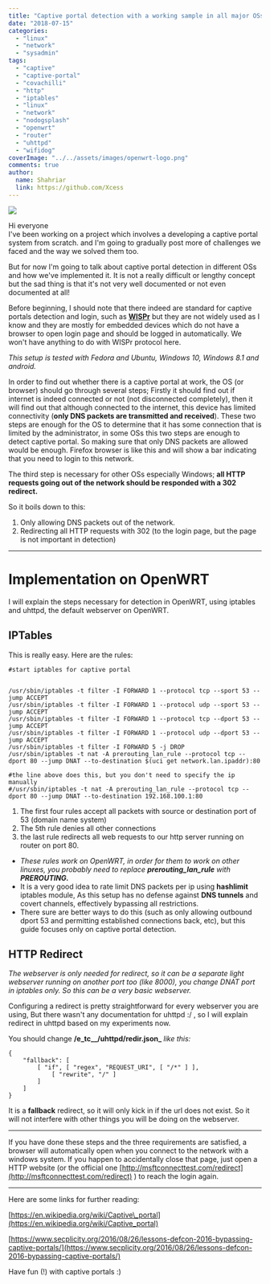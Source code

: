 ```yaml
---
title: "Captive portal detection with a working sample in all major OSs!"
date: "2018-07-15"
categories: 
  - "linux"
  - "network"
  - "sysadmin"
tags: 
  - "captive"
  - "captive-portal"
  - "covachilli"
  - "http"
  - "iptables"
  - "linux"
  - "network"
  - "nodogsplash"
  - "openwrt"
  - "router"
  - "uhttpd"
  - "wifidog"
coverImage: "../../assets/images/openwrt-logo.png"
comments: true
author:
  name: Shahriar
  link: https://github.com/Xcess
---
```


![](../../assets/images/openwrt-logo.png)

Hi everyone  
I've been working on a project which involves a developing a captive portal system from scratch. and I'm going to gradually post more of challenges we faced and the way we solved them too.

But for now I'm going to talk about captive portal detection in different OSs and how we've implemented it. It is not a really difficult or lengthy concept but the sad thing is that it's not very well documented or not even documented at all!

Before beginning, I should note that there indeed are standard for captive portals detection and login, such as [**WISPr**](https://en.wikipedia.org/wiki/WISPr) but they are not widely used as I know and they are mostly for embedded devices which do not have a browser to open login page and should be logged in automatically. We won't have anything to do with WISPr protocol here.

_This setup is tested with Fedora and Ubuntu, Windows 10, Windows 8.1 and android._

In order to find out whether there is a captive portal at work, the OS (or browser) should go through several steps; Firstly it should find out if internet is indeed connected or not (not disconnected completely), then it will find out that although connected to the internet, this device has limited connectivity (**only DNS packets are transmitted and received**). These two steps are enough for the OS to determine that it has some connection that is limited by the administrator, in some OSs this two steps are enough to detect captive portal. So making sure that only DNS packets are allowed would be enough. Firefox browser is like this and will show a bar indicating that you need to login to this network.

The third step is necessary for other OSs especially Windows; **all HTTP requests going out of the network should be responded with a 302 redirect.**

So it boils down to this:

1. Only allowing DNS packets out of the network.
2. Redirecting all HTTP requests with 302 (to the login page, but the page is not important in detection)

* * *

# Implementation on OpenWRT

I will explain the steps necessary for detection in OpenWRT, using iptables and uhttpd, the default webserver on OpenWRT.

## IPTables

This is really easy. Here are the rules:

```
#start iptables for captive portal


/usr/sbin/iptables -t filter -I FORWARD 1 --protocol tcp --sport 53 --jump ACCEPT
/usr/sbin/iptables -t filter -I FORWARD 1 --protocol udp --sport 53 --jump ACCEPT
/usr/sbin/iptables -t filter -I FORWARD 1 --protocol tcp --dport 53 --jump ACCEPT
/usr/sbin/iptables -t filter -I FORWARD 1 --protocol udp --dport 53 --jump ACCEPT
/usr/sbin/iptables -t filter -I FORWARD 5 -j DROP
/usr/sbin/iptables -t nat -A prerouting_lan_rule --protocol tcp --dport 80 --jump DNAT --to-destination $(uci get network.lan.ipaddr):80

#the line above does this, but you don't need to specify the ip manually
#/usr/sbin/iptables -t nat -A prerouting_lan_rule --protocol tcp --dport 80 --jump DNAT --to-destination 192.168.100.1:80
```

1. The first four rules accept all packets with source or destination port of 53 (domain name system)
2. The 5th rule denies all other connections
3. the last rule redirects all web requests to our http server running on router on port 80.

- _These rules work on OpenWRT, in order for them to work on other linuxes, you probably need to replace **prerouting\_lan\_rule** with **PREROUTING.**_
- It is a very good idea to rate limit DNS packets per ip using **hashlimit** iptables module, As this setup has no defense against **DNS tunnels** and covert channels, effectively bypassing all restrictions.
- There sure are better ways to do this (such as only allowing outbound dport 53 and permitting established connections back, etc), but this guide focuses only on captive portal detection.

## HTTP Redirect

_The webserver is only needed for redirect, so it can be a separate light webserver running on another port too (like 8000), you change DNAT port in iptables only. So this can be a very basic webserver._

Configuring a redirect is pretty straightforward for every webserver you are using, But there wasn't any documentation for uhttpd :/ , so I will explain redirect in uhttpd based on my experiments now.

You should change **/e_tc__/uhttpd/redir.json_** _like this:_

```
{
	"fallback": [
		[ "if", [ "regex", "REQUEST_URI", [ "/*" ] ],
			[ "rewrite", "/" ]
		]
	]
}
```

It is a **fallback** redirect, so it will only kick in if the url does not exist. So it will not interfere with other things you will be doing on the webserver.

* * *

If you have done these steps and the three requirements are satisfied, a browser will automatically open when you connect to the network with a windows system. If you happen to accidentally close that page, just open a HTTP website (or the official one [http://msftconnecttest.com/redirect](http://msftconnecttest.com/redirect) ) to reach the login again.

* * *

Here are some links for further reading:

[https://en.wikipedia.org/wiki/Captive\_portal](https://en.wikipedia.org/wiki/Captive_portal)

[https://www.secplicity.org/2016/08/26/lessons-defcon-2016-bypassing-captive-portals/](https://www.secplicity.org/2016/08/26/lessons-defcon-2016-bypassing-captive-portals/)

Have fun (!) with captive portals :)
